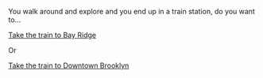 You walk around and explore and you end up in a train station, do you want to...

[Take the train to Bay Ridge](get-on-train-to-Bayridge.md)

Or

[Take the train to Downtown Brooklyn](get-on-train-to-downtown-Brooklyn.md)

